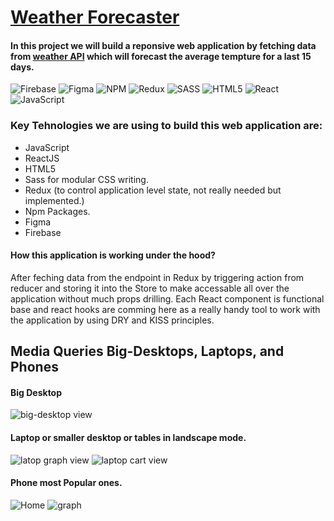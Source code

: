 # [Weather Forecaster](https://weather-5bf43.web.app/)

#### In this project we will build a reponsive web application by fetching data from [weather API](https://www.weatherbit.io/api/) which will forecast the average tempture for a last 15 days.
![Firebase](https://img.shields.io/badge/firebase-%23039BE5.svg?style=for-the-badge&logo=firebase)  ![Figma](https://img.shields.io/badge/figma-%23F24E1E.svg?style=for-the-badge&logo=figma&logoColor=white) ![NPM](https://img.shields.io/badge/NPM-%23000000.svg?style=for-the-badge&logo=npm&logoColor=white) ![Redux](https://img.shields.io/badge/redux-%23593d88.svg?style=for-the-badge&logo=redux&logoColor=white)  ![SASS](https://img.shields.io/badge/SASS-hotpink.svg?style=for-the-badge&logo=SASS&logoColor=white) ![HTML5](https://img.shields.io/badge/html5-%23E34F26.svg?style=for-the-badge&logo=html5&logoColor=white) ![React](https://img.shields.io/badge/react-%2320232a.svg?style=for-the-badge&logo=react&logoColor=%2361DAFB)  ![JavaScript](https://img.shields.io/badge/javascript-%23323330.svg?style=for-the-badge&logo=javascript&logoColor=%23F7DF1E)

### Key Tehnologies we are using to build this web application are:
- JavaScript 
- ReactJS
- HTML5
- Sass for modular CSS writing. 
- Redux (to control application level state, not really needed but implemented.) 
- Npm Packages. 
- Figma 
- Firebase 

#### How this application is working under the hood?

After feching data from the endpoint in Redux by triggering action from reducer and storing it into the Store to make accessable all over the application without much props drilling. Each React component is functional base and react hooks are comming here as a really handy tool to work with the application by using DRY and KISS principles.

## Media Queries Big-Desktops, Laptops, and Phones

#### Big Desktop 

![big-desktop view](https://user-images.githubusercontent.com/66418035/145979397-837fcf95-97ad-4b08-b31a-673cde14167f.PNG)

#### Laptop or smaller desktop or tables in landscape mode.

![latop graph view](https://user-images.githubusercontent.com/66418035/145979623-52066aed-2552-4512-9338-c2d6a70b94ca.PNG)
![laptop cart view](https://user-images.githubusercontent.com/66418035/145979631-e4b965be-f8f2-48a0-92bc-8202532b50b1.PNG)


#### Phone most Popular ones.
![Home](https://user-images.githubusercontent.com/66418035/145981243-fdce0d04-918f-4784-83df-0af05957d1ee.PNG) 
![graph](https://user-images.githubusercontent.com/66418035/145981254-9db275e0-3000-4d64-8d63-76fcea30ad7e.PNG)

